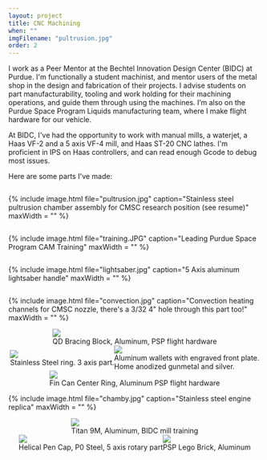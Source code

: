```yaml
---
layout: project
title: CNC Machining
when: ""
imgFilename: "pultrusion.jpg"
order: 2
---
```


I work as a Peer Mentor at the Bechtel Innovation Design Center (BIDC) at Purdue. I'm functionally a student machinist, and mentor users of the metal shop in the design and fabrication of their projects. I advise students on part manufacturability, tooling and work holding for their machining operations, and guide them through using the machines. I’m also on the Purdue Space Program Liquids manufacturing team, where I make flight hardware for our vehicle.

At BIDC, I've had the opportunity to work with manual mills, a waterjet, a Haas VF-2 and a 5 axis VF-4 mill, and Haas ST-20 CNC lathes. I'm proficient in IPS on Haas controllers, and can read enough Gcode to debug most issues.

Here are some parts I've made:

<div style="display:flex; justify-content:center; align-items:center; flex-wrap:wrap;">

{% include image.html file="pultrusion.jpg" caption="Stainless steel pultrusion chamber assembly for CMSC research position (see resume)" maxWidth = "" %}

{% include image.html file="training.JPG" caption="Leading Purdue Space Program CAM Training" maxWidth = "" %}

{% include image.html file="lightsaber.jpg" caption="5 Axis aluminum lightsaber handle" maxWidth = "" %}

{% include image.html file="convection.jpg" caption="Convection heating channels for CMSC nozzle, there's a 3/32 4" hole through this part too!" maxWidth = "" %}


<div class="imgCptnBox">
<img src="{{ "assets/images/cncMain.jpg" | relative_url }}" class="articleImg">
<figcaption class="articleCaption">QD Bracing Block, Aluminum, PSP flight hardware</figcaption>
</div>

<div class="imgCptnBox">
<img src="{{ "assets/images/ring2.jpg" | relative_url }}" class="articleImg">
<figcaption class="articleCaption">Stainless Steel ring.  3 axis part.</figcaption>
</div>

<div class="imgCptnBox">
<img src="{{ "assets/images/wallets.jpg" | relative_url }}" class="articleImg">
<figcaption class="articleCaption">Aluminum wallets with engraved front plate.<br>Home anodized gunmetal and silver.</figcaption>
</div>

<div class="imgCptnBox">
<img src="{{ "assets/images/cnc4.JPG" | relative_url }}" class="articleImg">
<figcaption class="articleCaption">Fin Can Center Ring, Aluminum PSP flight hardware</figcaption>
</div>

{% include image.html file="chamby.jpg" caption="Stainless steel engine replica" maxWidth = "" %}

<div class="imgCptnBox">
<img src="{{ "assets/images/cncMain2.JPG" | relative_url }}" class="articleImg">
<figcaption class="articleCaption">Titan 9M, Aluminum, BIDC mill training</figcaption>
</div>

<div class="imgCptnBox">
<img src="{{ "assets/images/cnc3.JPG" | relative_url }}" class="articleImg">
<figcaption class="articleCaption">Helical Pen Cap, P0 Steel, 5 axis rotary part</figcaption>
</div>

<div class="imgCptnBox">
<img src="{{ "assets/images/lego.png" | relative_url }}" class="articleImg">
<figcaption class="articleCaption">PSP Lego Brick, Aluminum</figcaption>
</div>

</div>
